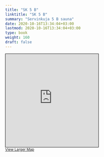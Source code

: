 ```yaml
---
title: "SK 5 B"
linktitle: "SK 5 B"
summary: "Servinkuja 5 B sauna"
date: 2020-10-16T13:34:04+03:00
lastmod: 2020-10-16T13:34:04+03:00
type: book
weight: 160
draft: false
---
```


<iframe width="300" height="300" frameborder="0" scrolling="no" marginheight="0" marginwidth="0" src="https://www.openstreetmap.org/export/embed.html?bbox=24.832288026809696%2C60.19066675240724%2C24.834187030792236%2C60.19183742790308&amp;layer=mapnik&amp;marker=60.191252095374004%2C24.833237528800964" style="border: 1px solid black"></iframe><br/><small><a href="https://www.openstreetmap.org/?mlat=60.19125&amp;mlon=24.83324#map=19/60.19125/24.83324&amp;layers=N">View Larger Map</a></small>

